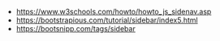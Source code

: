 - https://www.w3schools.com/howto/howto_js_sidenav.asp
- https://bootstrapious.com/tutorial/sidebar/index5.html
- https://bootsnipp.com/tags/sidebar
